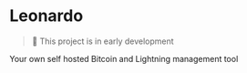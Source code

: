 # Leonardo

> :construction: This project is in early development

Your own self hosted Bitcoin and Lightning management tool

